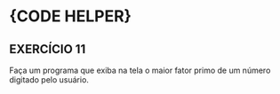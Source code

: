 # {CODE HELPER}

## EXERCÍCIO 11

Faça um programa que exiba na tela o maior fator primo de um número digitado pelo usuário.
